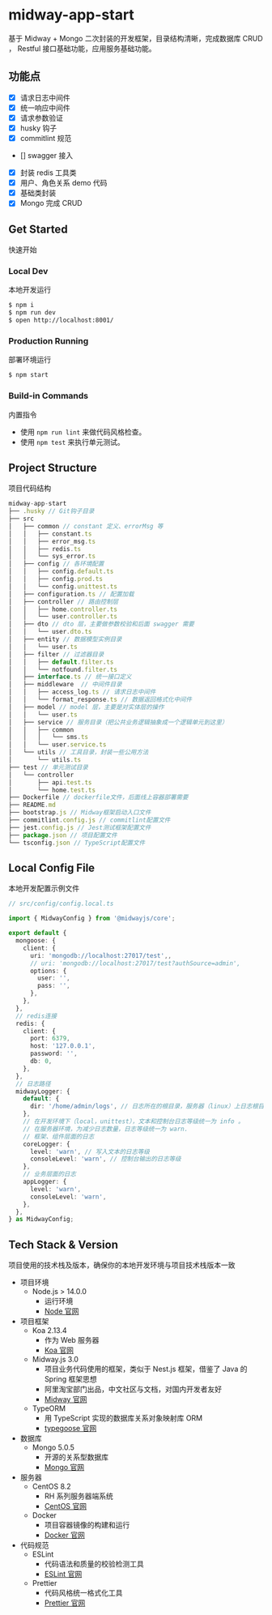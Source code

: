 # midway-app-start

基于 Midway + Mongo 二次封装的开发框架，目录结构清晰，完成数据库 CRUD ， Restful 接口基础功能，应用服务基础功能。

## 功能点

- [x] 请求日志中间件
- [x] 统一响应中间件
- [x] 请求参数验证
- [x] husky 钩子
- [x] commitlint 规范
- [] swagger 接入
- [x] 封装 redis 工具类
- [x] 用户、角色关系 demo 代码
- [x] 基础类封装
- [x] Mongo 完成 CRUD

## Get Started

快速开始

### Local Dev

本地开发运行

```bash
$ npm i
$ npm run dev
$ open http://localhost:8001/
```

### Production Running

部署环境运行

```bash
$ npm start
```

### Build-in Commands

内置指令

- 使用 `npm run lint` 来做代码风格检查。
- 使用 `npm test` 来执行单元测试。

## Project Structure

项目代码结构

```js
midway-app-start
├── .husky // Git钩子目录
├── src
│   ├── common // constant 定义、errorMsg 等
│   │   ├── constant.ts
│   │   ├── error_msg.ts
│   │   ├── redis.ts
│   │   └── sys_error.ts
│   ├── config // 各环境配置
│   │   ├── config.default.ts
│   │   ├── config.prod.ts
│   │   └── config.unittest.ts
│   ├── configuration.ts // 配置加载
│   ├── controller // 路由控制层
│   │   ├── home.controller.ts
│   │   └── user.controller.ts
│   ├── dto // dto 层，主要做参数校验和后面 swagger 需要
│   │   └── user.dto.ts
│   ├── entity // 数据模型实例目录
│   │   └── user.ts
│   ├── filter // 过滤器目录
│   │   ├── default.filter.ts
│   │   └── notfound.filter.ts
│   ├── interface.ts // 统一接口定义
│   ├── middleware  // 中间件目录
│   │   ├── access_log.ts // 请求日志中间件
│   │   └── format_response.ts // 数据返回格式化中间件
│   ├── model // model 层，主要是对实体层的操作
│   │   └── user.ts
│   ├── service // 服务目录（把公共业务逻辑抽象成一个逻辑单元到这里）
│   │   ├── common
│   │   │   └── sms.ts
│   │   └── user.service.ts
│   └── utils // 工具目录，封装一些公用方法
│       └── utils.ts
├── test // 单元测试目录
│   └── controller
│       ├── api.test.ts
│       └── home.test.ts
├── Dockerfile // dockerfile文件，后面线上容器部署需要
├── README.md
├── bootstrap.js // Midway框架启动入口文件
├── commitlint.config.js // commitlint配置文件
├── jest.config.js // Jest测试框架配置文件
├── package.json // 项目配置文件
└── tsconfig.json // TypeScript配置文件
```

## Local Config File

本地开发配置示例文件

```ts
// src/config/config.local.ts

import { MidwayConfig } from '@midwayjs/core';

export default {
  mongoose: {
    client: {
      uri: 'mongodb://localhost:27017/test',,
      // uri: 'mongodb://localhost:27017/test?authSource=admin',
      options: {
        user: '',
        pass: '',
      },
    },
  },
  // redis连接
  redis: {
    client: {
      port: 6379,
      host: '127.0.0.1',
      password: '',
      db: 0,
    },
  },
  // 日志路径
  midwayLogger: {
    default: {
      dir: '/home/admin/logs', // 日志所在的根目录，服务器（linux）上日志根目录默认是 ${process.env.HOME}/logs/项目名
    },
    // 在开发环境下（local，unittest），文本和控制台日志等级统一为 info 。
    // 在服务器环境，为减少日志数量，日志等级统一为 warn.
    // 框架、组件层面的日志
    coreLogger: {
      level: 'warn', // 写入文本的日志等级
      consoleLevel: 'warn', // 控制台输出的日志等级
    },
    // 业务层面的日志
    appLogger: {
      level: 'warn',
      consoleLevel: 'warn',
    },
  },
} as MidwayConfig;
```

## Tech Stack & Version

项目使用的技术栈及版本，确保你的本地开发环境与项目技术栈版本一致

- 项目环境
  - Node.js > 14.0.0
    - 运行环境
    - [Node 官网](https://nodejs.org/zh-cn/)
- 项目框架
  - Koa 2.13.4
    - 作为 Web 服务器
    - [Koa 官网](https://koajs.com/)
  - Midway.js 3.0
    - 项目业务代码使用的框架，类似于 Nest.js 框架，借鉴了 Java 的 Spring 框架思想
    - 阿里淘宝部门出品，中文社区与文档，对国内开发者友好
    - [Midway 官网](https://midwayjs.org)
  - TypeORM
    - 用 TypeScript 实现的数据库关系对象映射库 ORM
    - [typegoose 官网](https://typegoose.github.io/typegoose/)
- 数据库
  - Mongo 5.0.5
    - 开源的关系型数据库
    - [Mongo 官网](https://www.mongodb.com/)
- 服务器
  - CentOS 8.2
    - RH 系列服务器端系统
    - [CentOS 官网](https://www.centos.org/)
  - Docker
    - 项目容器镜像的构建和运行
    - [Docker 官网](https://www.docker.com/)
- 代码规范
  - ESLint
    - 代码语法和质量的校验检测工具
    - [ESLint 官网](https://cn.eslint.org/)
  - Prettier
    - 代码风格统一格式化工具
    - [Prettier 官网](https://prettier.io/)

